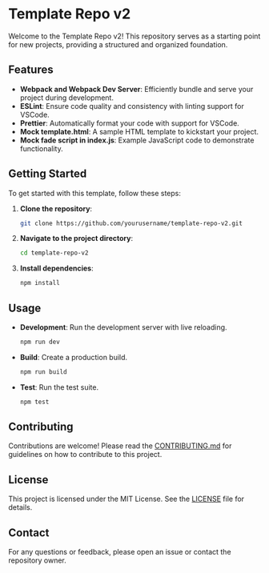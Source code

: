 # Template Repo v2

Welcome to the Template Repo v2! This repository serves as a starting point for new projects, providing a structured and organized foundation.

## Features

- **Webpack and Webpack Dev Server**: Efficiently bundle and serve your project during development.
- **ESLint**: Ensure code quality and consistency with linting support for VSCode.
- **Prettier**: Automatically format your code with support for VSCode.
- **Mock template.html**: A sample HTML template to kickstart your project.
- **Mock fade script in index.js**: Example JavaScript code to demonstrate functionality.

## Getting Started

To get started with this template, follow these steps:

1. **Clone the repository**:
    ```sh
    git clone https://github.com/yourusername/template-repo-v2.git
    ```
2. **Navigate to the project directory**:
    ```sh
    cd template-repo-v2
    ```
3. **Install dependencies**:
    ```sh
    npm install
    ```

## Usage

- **Development**: Run the development server with live reloading.
    ```sh
    npm run dev
    ```
- **Build**: Create a production build.
    ```sh
    npm run build
    ```
- **Test**: Run the test suite.
    ```sh
    npm test
    ```

## Contributing

Contributions are welcome! Please read the [CONTRIBUTING.md](CONTRIBUTING.md) for guidelines on how to contribute to this project.

## License

This project is licensed under the MIT License. See the [LICENSE](LICENSE) file for details.

## Contact

For any questions or feedback, please open an issue or contact the repository owner.
